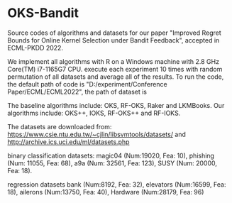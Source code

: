 # OKS-Bandit
Source codes of algorithms and datasets for our paper
"Improved Regret Bounds for Online Kernel Selection under Bandit Feedback",
accepted in ECML-PKDD 2022.

We implement all algorithms with R on a Windows machine with 2.8 GHz Core(TM) i7-1165G7 CPU.
execute each experiment 10 times with random permutation of all datasets and average all of the results.
To run the code, the default path of code is "D:/experiment/Conference Paper/ECML/ECML2022",
the path of dataset is 


The baseline algorithms include: OKS, RF-OKS, Raker and LKMBooks.
Our algorithms include: OKS++, IOKS, RF-OKS++ and RF-IOKS.

The datasets are downloaded from: https://www.csie.ntu.edu.tw/~cjlin/libsvmtools/datasets/
and http://archive.ics.uci.edu/ml/datasets.php

binary classification datasets:
magic04 (Num:19020, Fea: 10), 
phishing (Num: 11055, Fea: 68), 
a9a (Num: 32561, Fea: 123),
SUSY (Num: 20000, Fea: 18).

regression datasets
bank (Num:8192, Fea: 32), 
elevators (Num:16599, Fea: 18),
ailerons (Num:13750, Fea: 40), 
Hardware (Num:28179, Fea: 96)
